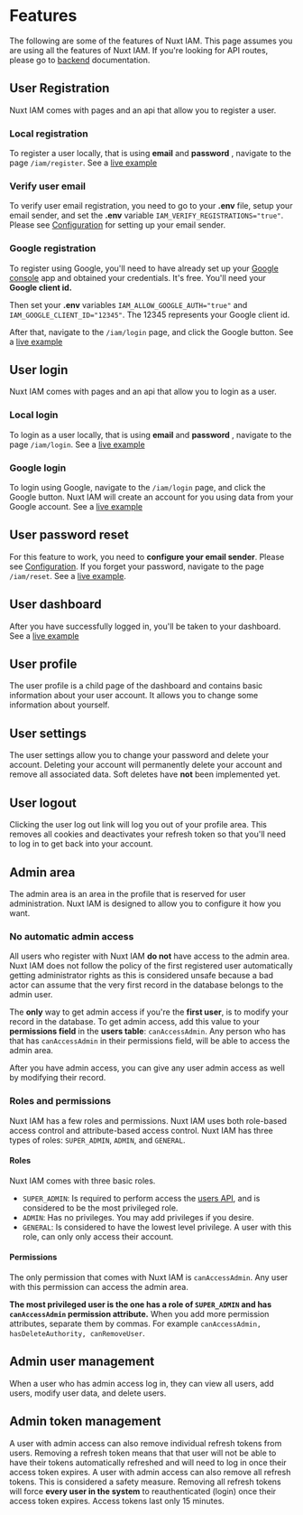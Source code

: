 # Features

The following are some of the features of Nuxt IAM. This page assumes you are using all the features of Nuxt IAM. If you're looking for API routes, please go to [backend](./7-backend.md) documentation.

## User Registration

Nuxt IAM comes with pages and an api that allow you to register a user.

### Local registration

To register a user locally, that is using **email** and **password** , navigate to the page `/iam/register`. See a [live example](https://nuxt-iam.vercel.app/iam/register)

### Verify user email

To verify user email registration, you need to go to your **.env** file, setup your email sender, and set the **.env** variable `IAM_VERIFY_REGISTRATIONS="true"`. Please see [Configuration](./6-configuration.md) for setting up your email sender.

### Google registration

To register using Google, you'll need to have already set up your [Google console](https://developers.google.com/identity/gsi/web/guides/overview) app and obtained your credentials. It's free. You'll need your **Google client id.**

Then set your **.env** variables `IAM_ALLOW_GOOGLE_AUTH="true"` and `IAM_GOOGLE_CLIENT_ID="12345"`. The 12345 represents your Google client id.

After that, navigate to the `/iam/login` page, and click the Google button. See a [live example](https://nuxt-iam.vercel.app/iam/login)

## User login

Nuxt IAM comes with pages and an api that allow you to login as a user.

### Local login

To login as a user locally, that is using **email** and **password** , navigate to the page `/iam/login`. See a [live example](https://nuxt-iam.vercel.app/iam/login)

### Google login

To login using Google, navigate to the `/iam/login` page, and click the Google button. Nuxt IAM will create an account for you using data from your Google account. See a [live example](https://nuxt-iam.vercel.app/iam/login)

## User password reset

For this feature to work, you need to **configure your email sender**. Please see [Configuration](./6-configuration.md). If you forget your password, navigate to the page `/iam/reset`. See a [live example](https://nuxt-iam.vercel.app/iam/reset).

## User dashboard

After you have successfully logged in, you'll be taken to your dashboard. See a [live example](https://nuxt-iam.vercel.app/iam/dashboard)

## User profile

The user profile is a child page of the dashboard and contains basic information about your user account. It allows you to change some information about yourself.

## User settings

The user settings allow you to change your password and delete your account. Deleting your account will permanently delete your account and remove all associated data. Soft deletes have **not** been implemented yet.

## User logout

Clicking the user log out link will log you out of your profile area. This removes all cookies and deactivates your refresh token so that you'll need to log in to get back into your account.

## Admin area

The admin area is an area in the profile that is reserved for user administration. Nuxt IAM is designed to allow you to configure it how you want.

### No automatic admin access

All users who register with Nuxt IAM **do not** have access to the admin area. Nuxt IAM does not follow the policy of the first registered user automatically getting administrator rights as this is considered unsafe because a bad actor can assume that the very first record in the database belongs to the admin user.

The **only** way to get admin access if you're the **first user**, is to modify your record in the database. To get admin access, add this value to your **permissions field** in the **users table**: `canAccessAdmin`. Any person who has that has `canAccessAdmin` in their permissions field, will be able to access the admin area.

After you have admin access, you can give any user admin access as well by modifying their record.

### Roles and permissions

Nuxt IAM has a few roles and permissions. Nuxt IAM uses both role-based access control and attribute-based access control. Nuxt IAM has three types of roles: `SUPER_ADMIN`, `ADMIN`, and `GENERAL`.

#### Roles

Nuxt IAM comes with three basic roles.

- `SUPER_ADMIN`: Is required to perform access the [users API](./7-backend.md), and is considered to be the most privileged role.
- `ADMIN`: Has no privileges. You may add privileges if you desire.
- `GENERAL`: Is considered to have the lowest level privilege. A user with this role, can only only access their account.

#### Permissions

The only permission that comes with Nuxt IAM is `canAccessAdmin`. Any user with this permission can access the admin area.

**The **most privileged** user is the one has a role of `SUPER_ADMIN` **and** has `canAccessAdmin` permission attribute.** When you add more permission attributes, separate them by commas. For example `canAccessAdmin, hasDeleteAuthority, canRemoveUser`.

## Admin user management

When a user who has admin access log in, they can view all users, add users, modify user data, and delete users.

## Admin token management

A user with admin access can also remove individual refresh tokens from users. Removing a refresh token means that that user will not be able to have their tokens automatically refreshed and will need to log in once their access token expires. A user with admin access can also remove all refresh tokens. This is considered a safety measure. Removing all refresh tokens will force **every user in the system** to reauthenticated (login) once their access token expires. Access tokens last only 15 minutes.
